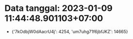 # Data tanggal: 2023-01-09 11:44:48.901103+07:00

* {'7kOdbjW0dAacrU4j': 4254, 'um7uhg71f6jbfJKZ': 14665}
